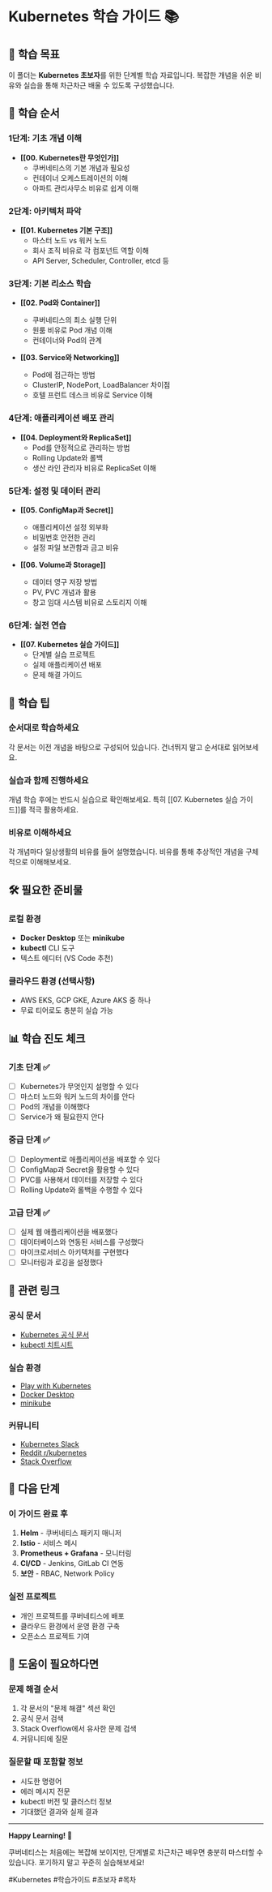 
# Kubernetes 학습 가이드 📚

## 🎯 학습 목표
이 폴더는 **Kubernetes 초보자**를 위한 단계별 학습 자료입니다. 복잡한 개념을 쉬운 비유와 실습을 통해 차근차근 배울 수 있도록 구성했습니다.

## 📖 학습 순서

### 1단계: 기초 개념 이해
- **[[00. Kubernetes란 무엇인가]]** 
  - 쿠버네티스의 기본 개념과 필요성
  - 컨테이너 오케스트레이션의 이해
  - 아파트 관리사무소 비유로 쉽게 이해

### 2단계: 아키텍처 파악
- **[[01. Kubernetes 기본 구조]]**
  - 마스터 노드 vs 워커 노드
  - 회사 조직 비유로 각 컴포넌트 역할 이해
  - API Server, Scheduler, Controller, etcd 등

### 3단계: 기본 리소스 학습
- **[[02. Pod와 Container]]**
  - 쿠버네티스의 최소 실행 단위
  - 원룸 비유로 Pod 개념 이해
  - 컨테이너와 Pod의 관계

- **[[03. Service와 Networking]]**
  - Pod에 접근하는 방법
  - ClusterIP, NodePort, LoadBalancer 차이점
  - 호텔 프런트 데스크 비유로 Service 이해

### 4단계: 애플리케이션 배포 관리
- **[[04. Deployment와 ReplicaSet]]**
  - Pod를 안정적으로 관리하는 방법
  - Rolling Update와 롤백
  - 생산 라인 관리자 비유로 ReplicaSet 이해

### 5단계: 설정 및 데이터 관리
- **[[05. ConfigMap과 Secret]]**
  - 애플리케이션 설정 외부화
  - 비밀번호 안전한 관리
  - 설정 파일 보관함과 금고 비유

- **[[06. Volume과 Storage]]**
  - 데이터 영구 저장 방법
  - PV, PVC 개념과 활용
  - 창고 임대 시스템 비유로 스토리지 이해

### 6단계: 실전 연습
- **[[07. Kubernetes 실습 가이드]]**
  - 단계별 실습 프로젝트
  - 실제 애플리케이션 배포
  - 문제 해결 가이드

## 🚀 학습 팁

### 순서대로 학습하세요
각 문서는 이전 개념을 바탕으로 구성되어 있습니다. 건너뛰지 말고 순서대로 읽어보세요.

### 실습과 함께 진행하세요
개념 학습 후에는 반드시 실습으로 확인해보세요. 특히 [[07. Kubernetes 실습 가이드]]를 적극 활용하세요.

### 비유로 이해하세요
각 개념마다 일상생활의 비유를 들어 설명했습니다. 비유를 통해 추상적인 개념을 구체적으로 이해해보세요.

## 🛠️ 필요한 준비물

### 로컬 환경
- **Docker Desktop** 또는 **minikube**
- **kubectl** CLI 도구
- 텍스트 에디터 (VS Code 추천)

### 클라우드 환경 (선택사항)
- AWS EKS, GCP GKE, Azure AKS 중 하나
- 무료 티어로도 충분히 실습 가능

## 📊 학습 진도 체크

### 기초 단계 ✅
- [ ] Kubernetes가 무엇인지 설명할 수 있다
- [ ] 마스터 노드와 워커 노드의 차이를 안다
- [ ] Pod의 개념을 이해했다
- [ ] Service가 왜 필요한지 안다

### 중급 단계 ✅
- [ ] Deployment로 애플리케이션을 배포할 수 있다
- [ ] ConfigMap과 Secret을 활용할 수 있다
- [ ] PVC를 사용해서 데이터를 저장할 수 있다
- [ ] Rolling Update와 롤백을 수행할 수 있다

### 고급 단계 ✅
- [ ] 실제 웹 애플리케이션을 배포했다
- [ ] 데이터베이스와 연동된 서비스를 구성했다
- [ ] 마이크로서비스 아키텍처를 구현했다
- [ ] 모니터링과 로깅을 설정했다

## 🔗 관련 링크

### 공식 문서
- [Kubernetes 공식 문서](https://kubernetes.io/docs/)
- [kubectl 치트시트](https://kubernetes.io/docs/reference/kubectl/cheatsheet/)

### 실습 환경
- [Play with Kubernetes](https://labs.play-with-k8s.com/)
- [Docker Desktop](https://www.docker.com/products/docker-desktop)
- [minikube](https://minikube.sigs.k8s.io/docs/)

### 커뮤니티
- [Kubernetes Slack](https://slack.kubernetes.io/)
- [Reddit r/kubernetes](https://www.reddit.com/r/kubernetes/)
- [Stack Overflow](https://stackoverflow.com/questions/tagged/kubernetes)

## 🎯 다음 단계

### 이 가이드 완료 후
1. **Helm** - 쿠버네티스 패키지 매니저
2. **Istio** - 서비스 메시
3. **Prometheus + Grafana** - 모니터링
4. **CI/CD** - Jenkins, GitLab CI 연동
5. **보안** - RBAC, Network Policy

### 실전 프로젝트
- 개인 프로젝트를 쿠버네티스에 배포
- 클라우드 환경에서 운영 환경 구축
- 오픈소스 프로젝트 기여

## 💬 도움이 필요하다면

### 문제 해결 순서
1. 각 문서의 "문제 해결" 섹션 확인
2. 공식 문서 검색
3. Stack Overflow에서 유사한 문제 검색
4. 커뮤니티에 질문

### 질문할 때 포함할 정보
- 시도한 명령어
- 에러 메시지 전문
- kubectl 버전 및 클러스터 정보
- 기대했던 결과와 실제 결과

---

**Happy Learning! 🚀**

쿠버네티스는 처음에는 복잡해 보이지만, 단계별로 차근차근 배우면 충분히 마스터할 수 있습니다. 포기하지 말고 꾸준히 실습해보세요!

#Kubernetes #학습가이드 #초보자 #목차
